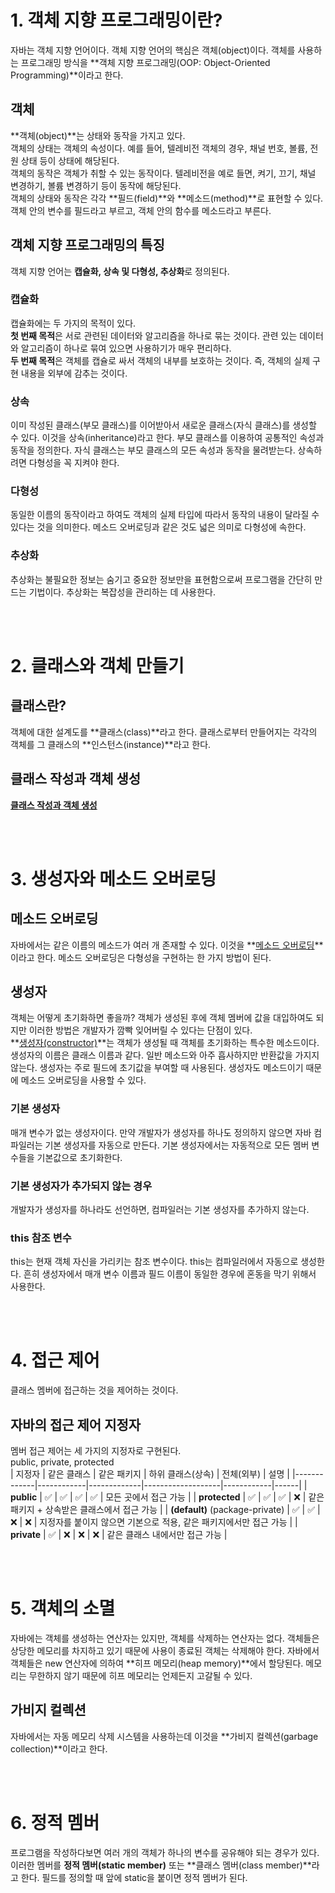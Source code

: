 # 1. 객체 지향 프로그래밍이란?
자바는 객체 지향 언어이다. 객체 지향 언어의 핵심은 객체(object)이다. 객체를 사용하는 프로그래밍 방식을 **객체 지향 프로그래밍(OOP: Object-Oriented Programming)**이라고 한다.

## 객체
**객체(object)**는 상태와 동작을 가지고 있다.  
객체의 상태는 객체의 속성이다. 예를 들어, 텔레비전 객체의 경우, 채널 번호, 볼륨, 전원 상태 등이 상태에 해당된다.  
객체의 동작은 객체가 취할 수 있는 동작이다. 텔레비전을 예로 들면, 켜기, 끄기, 채널 변경하기, 볼륨 변경하기 등이 동작에 해당된다.  
객체의 상태와 동작은 각각 **필드(field)**와 **메소드(method)**로 표현할 수 있다. 객체 안의 변수를 필드라고 부르고, 객체 안의 함수를 메소드라고 부른다.

## 객체 지향 프로그래밍의 특징
객체 지향 언어는 **캡슐화, 상속 및 다형성, 추상화**로 정의된다.

### 캡슐화
캡슐화에는 두 가지의 목적이 있다.  
**첫 번째 목적**은 서로 관련된 데이터와 알고리즘을 하나로 묶는 것이다. 관련 있는 데이터와 알고리즘이 하나로 묶여 있으면 사용하기가 매우 편리하다.  
**두 번째 목적**은 객체를 캡슐로 싸서 객체의 내부를 보호하는 것이다. 즉, 객체의 실제 구현 내용을 외부에 감추는 것이다.

### 상속
이미 작성된 클래스(부모 클래스)를 이어받아서 새로운 클래스(자식 클래스)를 생성할 수 있다. 이것을 상속(inheritance)라고 한다. 부모 클래스를 이용하여 공통적인 속성과 동작을 정의한다. 자식 클래스는 부모 클래스의 모든 속성과 동작을 물려받는다. 상속하려면 다형성을 꼭 지켜야 한다.

### 다형성
동일한 이름의 동작이라고 하여도 객체의 실제 타입에 따라서 동작의 내용이 달라질 수 있다는 것을 의미한다. 메소드 오버로딩과 같은 것도 넓은 의미로 다형성에 속한다.

### 추상화
추상화는 불필요한 정보는 숨기고 중요한 정보만을 표현함으로써 프로그램을 간단히 만드는 기법이다. 추상화는 복잡성을 관리하는 데 사용한다.

<br><br>

# 2. 클래스와 객체 만들기
## 클래스란?
객체에 대한 설계도를 **클래스(class)**라고 한다. 클래스로부터 만들어지는 각각의 객체를 그 클래스의 **인스턴스(instance)**라고 한다.

## 클래스 작성과 객체 생성
**[클래스 작성과 객체 생성](Object.java)**

<br><br>

# 3. 생성자와 메소드 오버로딩
## 메소드 오버로딩
자바에서는 같은 이름의 메소드가 여러 개 존재할 수 있다. 이것을 **[메소드 오버로딩](MethodOverloading.java)**이라고 한다. 메소드 오버로딩은 다형성을 구현하는 한 가지 방법이 된다.

## 생성자
객체는 어떻게 초기화하면 좋을까? 객체가 생성된 후에 객체 멤버에 값을 대입하여도 되지만 이러한 방법은 개발자가 깜빡 잊어버릴 수 있다는 단점이 있다.  
**[생성자(constructor)](Constructor.java)**는 객체가 생성될 때 객체를 초기화하는 특수한 메소드이다.  
생성자의 이름은 클래스 이름과 같다. 일반 메소드와 아주 흡사하지만 반환값을 가지지 않는다. 생성자는 주로 필드에 초기값을 부여할 때 사용된다. 생성자도 메소드이기 때문에 메소드 오버로딩을 사용할 수 있다.

### 기본 생성자
매개 변수가 없는 생성자이다. 만약 개발자가 생성자를 하나도 정의하지 않으면 자바 컴파일러는 기본 생성자를 자동으로 만든다. 기본 생성자에서는 자동적으로 모든 멤버 변수들을 기본값으로 초기화한다.

### 기본 생성자가 추가되지 않는 경우
개발자가 생성자를 하나라도 선언하면, 컴파일러는 기본 생성자를 추가하지 않는다.

### this 참조 변수
this는 현재 객체 자신을 가리키는 참조 변수이다. this는 컴파일러에서 자동으로 생성한다. 흔히 생성자에서 매개 변수 이름과 필드 이름이 동일한 경우에 혼동을 막기 위해서 사용한다.

<br><br>

# 4. 접근 제어
클래스 멤버에 접근하는 것을 제어하는 것이다.

## 자바의 접근 제어 지정자
멤버 접근 제어는 세 가지의 지정자로 구현된다.  
public, private, protected  
| 지정자      | 같은 클래스 | 같은 패키지 | 하위 클래스(상속) | 전체(외부) | 설명 |
|-------------|------------|-------------|-------------------|------------|------|
| **public**  | ✅         | ✅          | ✅                | ✅         | 모든 곳에서 접근 가능 |
| **protected** | ✅       | ✅          | ✅                | ❌         | 같은 패키지 + 상속받은 클래스에서 접근 가능 |
| **(default)** (package-private) | ✅ | ✅ | ❌ | ❌ | 지정자를 붙이지 않으면 기본으로 적용, 같은 패키지에서만 접근 가능 |
| **private** | ✅         | ❌          | ❌                | ❌         | 같은 클래스 내에서만 접근 가능 |

<br><br>

# 5. 객체의 소멸
자바에는 객체를 생성하는 연산자는 있지만, 객체를 삭제하는 연산자는 없다. 객체들은 상당한 메모리를 차지하고 있기 때문에 사용이 종료된 객체는 삭제해야 한다. 자바에서 객체들은 new 연산자에 의하여 **히프 메모리(heap memory)**에서 할당된다. 메모리는 무한하지 않기 때문에 히프 메모리는 언제든지 고갈될 수 있다.

## 가비지 컬렉션
자바에서는 자동 메모리 삭제 시스템을 사용하는데 이것을 **가비지 컬렉션(garbage collection)**이라고 한다.

<br><br>

# 6. 정적 멤버
프로그램을 작성하다보면 여러 개의 객체가 하나의 변수를 공유해야 되는 경우가 있다. 이러한 멤버를 **정적 멤버(static member)** 또는 **클래스 멤버(class member)**라고 한다. 필드를 정의할 때 앞에 static을 붙이면 정적 멤버가 된다.